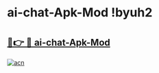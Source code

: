 # ai-chat-Apk-Mod !byuh2

# <h2><a href="https://ctenfd.esa.edu.pl?title=ai-chat-Apk-Mod&ref=byuh2">🔗👉 🔴 ai-chat-Apk-Mod</a></h2>

[![acn](https://github.com/user-attachments/assets/0f9c940e-d8b0-45ae-aac7-cd30a18b3e1c)](https://ctenfd.esa.edu.pl?title=ai-chat-Apk-Mod&ref=byuh2)

